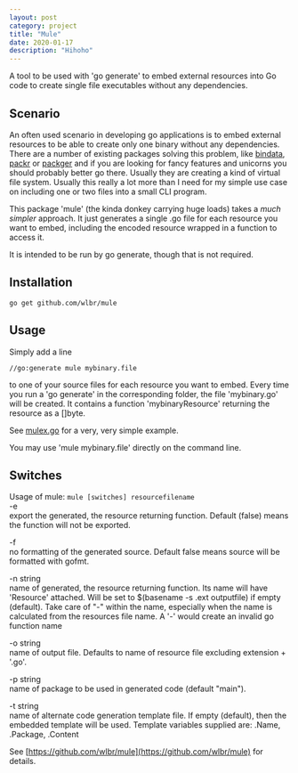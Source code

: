 ```yaml
---
layout: post
category: project
title: "Mule"
date: 2020-01-17
description: "Hihoho"
---
```


A tool to be used with 'go generate' to embed external resources into Go code to create
single file executables without any dependencies.


## Scenario

An often used scenario in developing go applications is to embed external resources
to be able to create only one binary without any dependencies.
There are a number of existing packages solving this problem, like [bindata](https://github.com/a-urth/go-bindata),
[packr](https://github.com/gobuffalo/packr/tree/master/v2) or [packger](https://github.com/markbates/pkger)
and if you are looking for fancy features and unicorns you should probably better go there.
Usually they are creating a kind of virtual file system. Usually this really a lot more than I need for my
simple use case on including one or two files into a small CLI program.

This package 'mule' (the kinda donkey carrying huge loads) takes a _much simpler_ approach.
It just generates a single .go file for each resource you want to embed, including the
encoded resource wrapped in a function to access it.

It is intended to be run by go generate, though that is not required.


## Installation
   `go get github.com/wlbr/mule`


## Usage

Simply add a line

   `//go:generate mule mybinary.file`

to one of your source files for each resource you want to embed. Every time you run a 'go generate' in the
corresponding folder, the file 'mybinary.go' will be created. It contains a
function 'mybinaryResource' returning the resource as a []byte.

See [mulex.go](https://github.com/wlbr/mule/blob/master/example/mulex.go) for a very, very simple example.

You may use 'mule mybinary.file' directly on the command line.


## Switches

Usage of mule: `mule [switches] resourcefilename`<br>
   -e<br>
      export the generated, the resource returning function. Default (false) means
      the function will not be exported.

   -f<br>
      no formatting of the generated source. Default false means source will be
      formatted with gofmt.

   -n string<br>
    	 name of generated, the resource returning function. Its name will have
      'Resource' attached. Will be set to $(basename -s .ext outputfile) if empty
      (default). Take care of "-" within the name, especially when the name is
      calculated from the resources file name.  A '-' would create an invalid go
      function name

   -o string<br>
    	 name of output file. Defaults to name of resource file excluding
      extension + '.go'.

   -p string<br>
  	 name of package to be used in generated code (default "main").

   -t string<br>
    	 name of alternate code generation template file. If empty (default), then
      the embedded template will be used. Template variables supplied are:
      .Name, .Package, .Content




See [https://github.com/wlbr/mule](https://github.com/wlbr/mule) for details.
